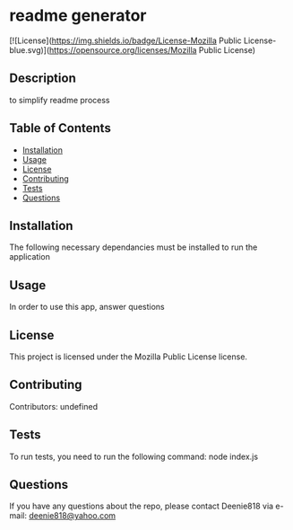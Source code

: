 
# readme generator 

[![License](https://img.shields.io/badge/License-Mozilla Public License-blue.svg)](https://opensource.org/licenses/Mozilla Public License)
## Description 
to simplify readme process

## Table of Contents
- [Installation](#installation)
- [Usage](#usage)
- [License](#license)
- [Contributing](#contributing)
- [Tests](#tests)
- [Questions](#questions)

## Installation
The following necessary dependancies must be installed to run the application
## Usage
In order to use this app, answer questions
## License
This project is licensed under the Mozilla Public License license.
## Contributing
Contributors: undefined
## Tests
To run tests, you need to run the following command: node index.js
## Questions
If you have any questions about the repo, please contact Deenie818 via e-mail: deenie818@yahoo.com
